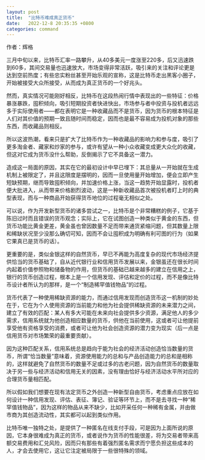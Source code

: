 ```yaml
---
layout: post
title:  "比特币难成真正货币"
date:   2022-12-8 20:35:35 +0800
categories: command
---
```


作者：辉格


三月中旬以来，比特币汇率一路攀升，从40多美元一度涨至220多，后又迅速跌到60多，其间交易量也迅速放大，市场变得非常活跃，吸引来的关注和评论更是达到空前热度；有些忠实粉丝甚至开始乐观的宣称，这是比特币走出黑客小圈子，开始被接受大众所接受，从而成为真正货币的一个好兆头。

然而，真实情况可能刚好相反，比特币在这段热闹行情中表现出的一些特征：价格暴涨暴跌，囤积倾向，吸引短期投资者快进快出，市场参与者中投资与投机者远远多于实际使用者——都在表明它是一种收藏品而不是货币，因为货币的根本特征是人们对其价值的预期一致且随时间而稳定，因而也是最不容易成为投机对象的那些东西，而收藏品则相反。

所以这波热潮，看来只是扩大了比特币作为一种收藏品的影响力和参与度，吸引了更多淘金者、藏家和炒家的参与，或许有望从一种小众收藏变成更大众化的收藏，但这对它成为货币没什么帮助，反倒揭示了它不具备这一潜力。

造成这一局面的原因，其实在它的最初设计中早已埋下：其总量从一开始就在生成机制上被限定了，并且这限度是摆明的，因而一旦使用量开始增加，便会立即产生短缺预期，继而导致囤积倾向，并加速价格上涨，当这一趋势开始显露时，投机者便大批进入，从而带来价格剧烈波动，这是一种新收藏品首次被投机者盯上时的典型表现，而与一种商品开始获得货币地位的过程毫无相似之处。

可以说，作为开发新型货币的诸多尝试之一，比特币是个非常糟糕的例子，它基于陈旧过时而且错误的货币观念；实际上，它在试图创造一种类似于黄金的东西，但货币功能比黄金更差，黄金虽也曾因数量不足而带来通货紧缩问题，但其数量上限和稀缺状况至少没那么确切可知，因而不会让囤积成为明确有利可图的行为（如果它果真已是货币的话）。

更重要的是，类似金银这样的自然货币，早已不再能为高度复杂的现代市场经济提供恰当的货币基础了，自从近代银行业和信用货币发展以来，金银虽还在很长时间内起着价值参照物和储备物的作用，但货币的基础已越来越多的建立在信用之上，银行的货币创造过程，根本上是一个信用发现、评估和定价的过程，而不是像比特币设计者所认为的那样，是一个“制造稀罕值钱物品”的过程。

货币代表了一种使用稀缺资源的能力，而通过信用发现而创造货币这一机制的妙处在于，它在为个人使用资源的当前能力和他为社会提供稀缺资源的未来潜力之间，建立了有效的匹配：某人有多大可能在未来向社会提供多少资源，满足他人的多少需求，信用系统就为他创造相应数量的货币，供他在当前使用，这或者可让他提前享受他有资格享受的消费，或者可让他为社会创造资源的潜力变为现实（后一点是信用货币对市场繁荣的最重要贡献）。

因为这种匹配关系，信用系统总是趋向于能为社会的经济活动创造恰当数量的货币，所谓“恰当数量”意味着，资源使用能力的总和与产品创造能力的总和是相称的，这样就避免了自然货币的数量不足或过多的古老问题，因为自然货币的数量取决于另一些与经济活动和信用无关的因素，没有理由恰好与经济活动水平所对应的合理货币量相匹配。

所以假如我们想要在现有法定货币之外创造一种新型自由货币，考虑重点应放在如何设计一种信用发现、评估、表征、簿记、验证等环节上，而不是去寻找一种“稀罕值钱物品”，因为这样的物品从来不缺少，比如开采任何一种稀有金属，并由做市商为其创造流动性，其实都可以起到类似作用。

比特币唯一独特之处，是提供了一种匿名在线支付手段，可是因为上面所说的原因，它本身很难成为真正的货币，或者说作为货币的性能很差，将为交易者带来高额交易费用和汇兑风险，因而只有那些有着强烈匿名需求而宁愿负担这些成本的人，才会去使用它，这让它注定被局限于一些很特殊的领域。